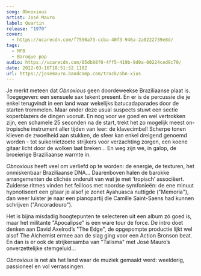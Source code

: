 ```yaml
---
song: Obnoxious
artist: José Mauro
label: Quartin
release: "1970"
cover:
  - https://ucarecdn.com/f7590a73-ccba-40f3-946a-2a0222739e8d/
tags:
  - MPB
  - Baroque pop
audio: https://ucarecdn.com/85db88f0-4ff5-419b-9d9a-80224ced9c70/
date: 2022-03-16T18:51:52.118Z
url: https://josemauro.bandcamp.com/track/obn-xius
---
```

Je merkt meteen dat *Obnoxious* geen doordeweekse Braziliaanse plaat is. Toegegeven: een sensuele sax tekent present. En er is de percussie die je enkel terugvindt in een land waar wekelijks batucadaparades door de starten trommelen. Maar onder deze usual suspects stuwt een sectie koperblazers de dingen vooruit. En nog voor we goed en wel vertrokken zijn, een schamele 25 seconden na de start, trekt het zo mogelijk meest on-tropische instrument aller tijden van leer: de klavecimbel! Scherpe tonen klieven de zwoelheid aan stukken, de sfeer kan enkel dreigend genoemd worden - tot suikerrietzoete strijkers voor verzachting zorgen, een koene gitaar licht door de wolken laat breken… En weg zijn we, in galop, de broeierige Braziliaanse warmte in.

*Obnoxious* heeft veel om verliefd op te worden: de energie, de texturen, het onmiskenbaar Braziliaanse DNA... Daarenboven halen de barokke arrangementen de clichés onderuit van wat je met ‘tropisch’ associëert. Zuiderse ritmes vinden het feilloos met noordse symfonieën: de ene minuut hypnotiseert een gitaar je alsof je zonet Ayahuasca nuttigde ("Memoria"), dan weer luister je naar een pianopartij die Camille Saint-Saens had kunnen schrijven ("Ancoradouro").

Het is bijna misdadig hoogtepunten te selecteren uit een album zó goed is, maar het militante "Apocalipse" is een ware tour de force. De intro doet denken aan David Axelrod’s "The Edge", de opgepompte productie lijkt wel alsof The Alchemist ermee aan de slag ging voor een Action Bronson beat. En dan is er ook de strijkersamba van "Talisma" met José Mauro’s onverzettelijke stemgeluid… 

*Obnoxious* is net als het land waar de muziek gemaakt werd: weelderig, passioneel en vol verrassingen.
